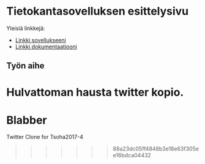 # Tietokantasovelluksen esittelysivu

Yleisiä linkkejä:

* [Linkki sovellukseeni](http://koliver.users.cs.helsinki.fi/blabber/)
* [Linkki dokumentaatiooni](https://github.com/Corned/Blabber)

## Työn aihe

Hulvattoman hausta twitter kopio. 
=======

# Blabber
Twitter Clone for Tsoha2017-4
>>>>>>> 88a23dc05ff4848b3e18e63f305ee16bdca04432
